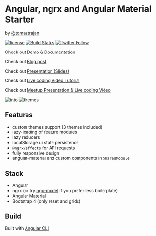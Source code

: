 # Angular, ngrx and Angular Material Starter 
by [@tomastrajan](https://twitter.com/tomastrajan)

[![license](https://img.shields.io/github/license/tomastrajan/angular-ngrx-material-starter.svg)](https://github.com/tomastrajan/angular-ngrx-material-starter/blob/master/LICENSE) [![Build Status](https://travis-ci.org/tomastrajan/angular-ngrx-material-starter.svg?branch=master)](https://travis-ci.org/tomastrajan/angular-ngrx-material-starter) [![Twitter Follow](https://img.shields.io/twitter/follow/tomastrajan.svg?style=social&label=Follow)](https://twitter.com/tomastrajan)
                           
Check out [Demo & Documentation](http://tomastrajan.github.io/angular-ngrx-material-starter/)

Check out [Blog post](https://medium.com/@tomastrajan/the-complete-guide-to-angular-material-themes-4d165a9d24d1)

Check out [Presentation (Slides)](http://slides.com/tomastrajan/angular-material-themes-guide#/)

Check out [Live coding Video Tutorial](https://www.youtube.com/watch?v=PsgZjFTAleI)

Check out [Meetup Presentation & Live coding Video](https://www.youtube.com/watch?v=7auj9RfCNrE)

![into](https://raw.githubusercontent.com/tomastrajan/angular-ngrx-material-starter/master/meta-assets/intro.png)
![themes](https://raw.githubusercontent.com/tomastrajan/angular-ngrx-material-starter/master/meta-assets/themes.png)

 
## Features

* custom themes support (3 themes included)
* lazy-loading of feature modules
* lazy reducers
* localStorage ui state persistence
* `@ngrx/effects` for API requests
* fully responsive design
* angular-material and custom components in `SharedModule`
 
## Stack

* Angular
* ngrx (or try [ngx-model](https://github.com/tomastrajan/ngx-model) if you prefer less boilerplate)
* Angular Material
* Bootstrap 4 (only reset and grids)

## Build

Built with [Angular CLI](https://github.com/angular/angular-cli)
